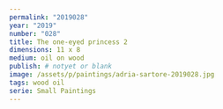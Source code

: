 ```yaml
---
permalink: "2019028"
year: "2019"
number: "028"
title: The one-eyed princess 2
dimensions: 11 x 8
medium: oil on wood
publish: # notyet or blank
image: /assets/p/paintings/adria-sartore-2019028.jpg
tags: wood oil
serie: Small Paintings
---
```

